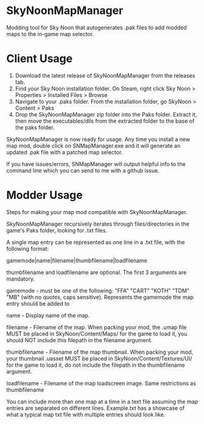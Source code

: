 # SkyNoonMapManager
Modding tool for Sky Noon that autogenerates .pak files to add modded maps to the in-game map selector.

# Client Usage
1. Download the latest release of SkyNoonMapManager from the releases tab.
2. Find your Sky Noon installation folder. On Steam, right click Sky Noon > Properties > Installed Files > Browse
3. Navigate to your .paks folder. From the installation folder, go SkyNoon > Content > Paks
4. Drop the SkyNoonMapManager zip folder into the Paks folder. Extract it, then move the executables/dlls from the extracted folder to the base of the paks folder.

SkyNoonMapManager is now ready for usage. Any time you install a new map mod, double click on SNMapManager.exe and it will generate an updated .pak file with a patched map selector.

If you have issues/errors, SNMapManager will output helpful info to the command line which you can send to me with a github issue.

# Modder Usage
Steps for making your map mod compatible with SkyNoonMapManager.

SkyNoonMapManager recursively iterates through files/directories in the game's Paks folder, looking for .txt files.

A single map entry can be represented as one line in a .txt file, with the following format:

gamemode|name|filename|thumbfilename|loadfilename

thumbfilename and loadfilename are optional. The first 3 arguments are mandatory.

gamemode - must be one of the following: "FFA" "CART" "KOTH" "TDM" "MB" (with no quotes, caps sensitive). Represents the gamemode the map entry should be added to

name - Display name of the map.

filename - Filename of the map. When packing your mod, the .umap file MUST be placed in SkyNoon/Content/Maps/ for the game to load it, you should NOT include this filepath in the filename argument.

thumbfilename - Filename of the map thumbnail. When packing your mod, your thumbnail .uasset MUST be placed in SkyNoon/Content/Textures/UI/ for the game to load it, do not include the filepath in the thumbfilename argument.

loadfilename - Filename of the map loadscreen image. Same restrictions as thumbfilename

You can include more than one map at a time in a text file assuming the map entries are separated on different lines. Example.txt has a showcase of what a typical map txt file with multiple entries should look like.
